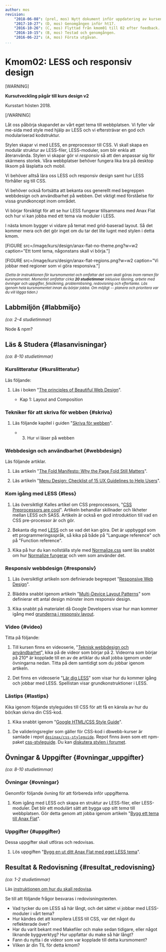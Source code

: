 ```yaml
---
author: mos
revision:
    "2018-06-08": (prel, mos) Nytt dokument inför uppdatering av kursen.
    "2017-10-27": (D, mos) Genomgången inför ht17.
    "2016-10-26": (C, mos) Flyttad från kmom01 till 02 efter feedback.
    "2016-10-15": (B, mos) Testad och genomgången.
    "2016-06-22": (A, mos) Första utgåvan.
...
```

Kmom02: LESS och responsiv design
====================================

[WARNING]

**Kursutveckling pågår till kurs design v2**

Kursstart hösten 2018.

[/WARNING]


Låt oss påbörja skapandet av vårt eget tema till webbplatsen. Vi fyller vår me-sida med style med hjälp av LESS och vi eftersträvar en god och modulariserad kodstruktur.

Stylen skapar vi med LESS, en preprocessor till CSS. Vi skall skapa en modulär struktur av LESS-filer, LESS-moduler, som blir enkla att återanvända. Stylen vi skapar gör vi *responsiv* så att den anpassar sig för skärmens storlek. Våra webbplatser behöver fungera lika bra på desktop liksom på läsplatta och mobil.

Vi behöver alltså lära oss LESS och responsiv design samt hur LESS förhåller sig till CSS.

Vi behöver också fortsätta att bekanta oss generellt med begreppen webbdesign och användbarhet på webben. Det viktigt med förståelse för vissa grundkoncept inom området.

Vi börjar försiktigt för att se hur LESS fungerar tillsammans med Anax Flat och hur vi kan jobba med ett tema via moduler i LESS.

I nästa kmom bygger vi vidare på temat med grid-baserad layout. Så det kommer mera och det gör inget om du tar det lite lugnt med stylen i detta kmom. 



<!--more-->

[FIGURE src=/image/kurs/design/anax-flat-no-theme.png?w=w2 caption="Ett tomt tema, någonstans skall vi börja."]

[FIGURE src=/image/kurs/design/anax-flat-regions.png?w=w2 caption="Vi jobbar med regioner som vi göra responsiva."]



<small><i>(Detta är instruktionen för kursmomentet och omfattar det som skall göras inom ramen för kursmomentet. Momentet omfattar cirka **20 studietimmar** inklusive läsning, arbete med övningar och uppgifter, felsökning, problemlösning, redovisning och eftertanke. Läs igenom hela kursmomentet innan du börjar jobba. Om möjligt -- planera och prioritera var du vill lägga tiden.)</i></small>



Labbmiljön  {#labbmiljo}
---------------------------------

*(ca: 2-4 studietimmar)*

Node & npm?



Läs & Studera  {#lasanvisningar}
---------------------------------

*(ca: 8-10 studietimmar)*


### Kurslitteratur  {#kurslitteratur}

Läs följande:

1. Läs i boken "[The principles of Beautiful Web Design](kunskap/boken-the-principles-of-beautiful-web-design)".

    * Kap 1: Layout and Composition



### Tekniker för att skriva för webben {#skriva}

1. Läs följande kapitel i guiden "[Skriva för webben](https://www.iis.se/lar-dig-mer/guider/hur-man-skriver-for-webben/)".

    * 3. Hur vi läser på webben



### Webbdesign och användbarhet {#webbdesign}

Läs följande artiklar.

1. Läs artikeln "[The Fold Manifesto: Why the Page Fold Still Matters](https://www.nngroup.com/articles/page-fold-manifesto/)".

1. Läs artikeln "[Menu Design: Checklist of 15 UX Guidelines to Help Users](https://www.nngroup.com/articles/menu-design/)".



### Kom igång med LESS {#less}

1. Läs översiktligt Kalles artikel om CSS preprocessors, "[CSS Preprocessors are cool](http://dbwebb.se/article/Kalle_CSS_LESS_SASS.pdf)". Artikeln behandlar skillnader och likheter mellan LESS och SASS. Artikeln är också en god introduktion till vad en CSS pre-processor är och gör.

1. Bekanta dig med [LESS](http://lesscss.org/) och se vad det kan göra. Det är uppbyggd som ett programmeringsspråk, så kika på både på "Language reference" och på "Function reference".

1. Kika på hur du kan nollställa style med [Normalize.css](http://necolas.github.com/normalize.css/) samt läs snabbt om hur [Normalize fungerar](http://nicolasgallagher.com/about-normalize-css/) och vem som använder det.



### Responsiv webbdesign {#responsiv}

1. Läs översiktligt artikeln som definierade begreppet "[Responsive Web Design](http://alistapart.com/article/responsive-web-design/)".

1. Bläddra snabbt igenom artikeln "[Multi-Device Layout Patterns](http://www.lukew.com/ff/entry.asp?1514)" som definierar ett antal design mönster inom responsiv design.

1. Kika snabbt på materialet då Google Developers visar hur man kommer igång med [grunderna i responsiv layout](https://developers.google.com/web/fundamentals/design-and-ui/responsive/). 



### Video  {#video}

Titta på följande:

1. Till kursen finns en videoserie, "[Teknisk webbdesign och användbarhet](https://www.youtube.com/playlist?list=PLKtP9l5q3ce93K_FQtlmz2rcaR_BaKIET)", kika på de videor som börjar på 2. Videorna som börjar på 210* är kopplade till en av de artiklar du skall jobba igenom under övningarna nedan. Titta på dem samtidigt som du jobbar igenom artikeln.

1. Det finns en videoserie "[Lär dig LESS](https://www.youtube.com/playlist?list=PLKtP9l5q3ce-kTE6oaXLUNqII3cgTheEi)" som visar hur du kommer igång och jobbar med LESS. Spellistan visar grundkonstruktioner i LESS.




### Lästips {#lastips}

Kika igenom följande styleguides till CSS för att få en känsla av hur du bör/kan skriva din CSS-kod.

1. Kika snabbt igenom "[Google HTML/CSS Style Guide](https://google.github.io/styleguide/htmlcssguide.xml)".

<!-- 1. Kika snabbt igenom [kod-guidelines för GitHubs Primer](http://primercss.io/guidelines/). -->

1. De valideringsregler som gäller för CSS-kod i dbwebb-kurser är samlade i repot [`desinax/css-styleguide`](desinax/css-styleguide). Repot finns även som ett npm-paket [css-styleguide](https://www.npmjs.com/package/css-styleguide). Du kan [diskutera stylen i forumet](https://dbwebb.se/forum/viewtopic.php?f=9&t=6822).



Övningar & Uppgifter  {#ovningar_uppgifter}
-------------------------------------------

*(ca: 8-10 studietimmar)*



### Övningar {#ovningar}

Genomför följande övning för att förbereda inför uppgifterna.

1. Kom igång med LESS och skapa en struktur av LESS-filer, eller LESS-moduler. Det blir ett modulärt sätt att bygga upp sitt *tema* till webbplatsen. Gör detta genom att jobba igenom artikeln "[Bygg ett tema till Anax Flat](kunskap/bygg-ett-tema-till-anax-flat)".



### Uppgifter {#uppgifter}

Dessa uppgifter skall utföras och redovisas.

1. Lös uppgiften "[Bygg en ut ditt Anax Flat med eget LESS tema](uppgift/anax-flat-med-eget-tema)".



Resultat & Redovisning  {#resultat_redovisning}
-----------------------------------------------

*(ca: 1-2 studietimmar)*

Läs [instruktionen om hur du skall redovisa](./../redovisa).

Se till att följande frågor besvaras i redovisningstexten.

* Vad tycker du om LESS så här långt, och det sättet vi jobbar med LESS-moduler i vårt tema?
* Hur kändes det att kompilera LESS till CSS, var det något du reflekterade över?
* Har du varit bekant med Makefiler och make sedan tidigare, eller något liknande byggverktyg? Hur uppfattar du make så här långt?
* Fann du nytta i de videor som var kopplade till detta kursmoment?
* Vilken är din TIL för detta kmom?
